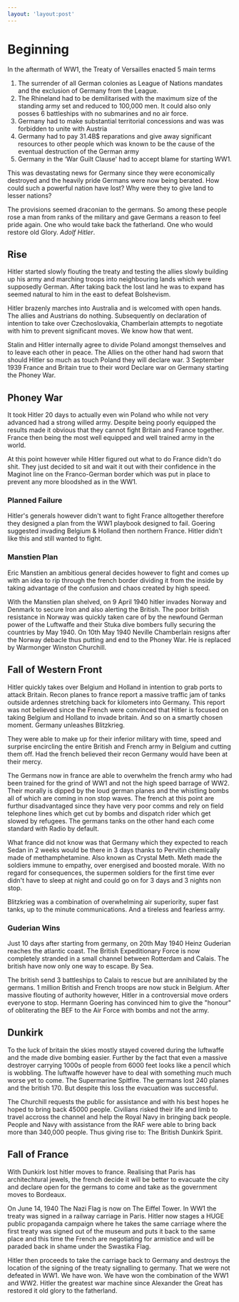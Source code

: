 ```yaml
---
layout: 'layout:post'
---
```


# Beginning
In the aftermath of WW1, the Treaty of Versailles enacted 5 main terms

1. The surrender of all German colonies as League of Nations mandates and the exclusion of Germany from the League.
2. The Rhineland had to be demilitarised with the maximum size of the standing army set and reduced to 100,000 men. It could also only posses 6 battleships with no submarines and no air force.
3. Germany had to make substantial territorial concessions and was was forbidden to unite with Austria
4. Germany had to pay 31.4B$ reparations and give away significant resources to other people which was known to be the cause of the eventual destruction of the German army
5. Germany in the ‘War Guilt Clause' had to accept blame for starting WW1.

This was devastating news for Germany since they were economically destroyed and the heavily pride Germans were now being berated. How could such a powerful nation have lost? Why were they to give land to lesser nations?

The provisions seemed draconian to the germans. So among these people rose a man from ranks of the military and gave Germans a reason to feel pride again. One who would take back the fatherland. One who would restore old Glory. *Adolf Hitler*.

## Rise
Hitler started slowly flouting the treaty and testing the allies slowly building up his army and marching troops into neighbouring lands which were supposedly German. After taking back the lost land he was to expand has seemed natural to him in the east to defeat Bolshevism.

Hitler brazenly marches into Australia and is welcomed with open hands. The allies and Austrians do nothing. Subsequently on declaration of intention to take over Czechoslovakia, Chamberlain attempts to negotiate with him to prevent significant moves. We know how that went.

Stalin and Hitler internally agree to divide Poland amongst themselves and to leave each other in peace. The Allies on the other hand had sworn that should Hitler so much as touch Poland they will declare war. 3 September 1939 France and Britain true to their word Declare war on Germany starting the Phoney War.

## Phoney War
It took Hitler 20 days to actually even win Poland who while not very advanced had a strong willed army. Despite being poorly equipped the results made it obvious that they cannot fight Britain and France together. France then being the most well equipped and well trained army in the world.

At this point however while Hitler figured out what to do France didn't do shit. They just decided to sit and wait it out with their confidence in the Maginot line on the Franco-German border which was put in place to prevent any more bloodshed as in the WW1.

### Planned Failure
Hitler's generals however didn't want to fight France alltogether therefore they designed a plan from the WW1 playbook designed to fail. Goering suggested invading Belgium & Holland then northern France. Hitler didn't like this and still wanted to fight.

### Manstien Plan
Eric Manstien an ambitious general decides however to fight and comes up with an idea to rip through the french border dividing it from the inside by taking advantage of the confusion and chaos created by high speed.

With the Manstien plan shelved, on 9 April 1940 hitler invades Norway and Denmark to secure Iron and also alerting the British. The poor british resistance in Norway was quickly taken care of by the newfound German power of the Luftwaffe and their Stuka dive bombers fully securing the countries by May 1940. On 10th May 1940 Neville Chamberlain resigns after the Norway debacle thus putting and end to the Phoney War. He is replaced by Warmonger Winston Churchill.

## Fall of Western Front
Hitler quickly takes over Belgium and Holland in intention to grab ports to attack Britain. Recon planes to france report a massive traffic jam of tanks outside ardennes stretching back for kilometers into Germany. This report was not believed since the French were convinced that Hitler is focused on taking Belgium and Holland to invade britain. And so on a smartly chosen moment. Germany unleashes Blitzkrieg.

They were able to make up for their inferior military with time, speed and surprise encircling the entire British and French army in Belgium and cutting them off. Had the french believed their recon Germany would have been at their mercy.

The Germans now in france are able to overwhelm the french army who had been trained for the grind of WW1 and not the high speed barrage of WW2. Their morally is dipped by the loud german planes and the whistling bombs all of which are coming in non stop waves. The french at this point are furthur disadvantaged since they have very poor comms and rely on field telephone lines which get cut by bombs and dispatch rider which get slowed by refugees. The germans tanks on the other hand each come standard with Radio by default.

What france did not know was that Germany which they expected to reach Sedan in 2 weeks would be there in 3 days thanks to Pervitin chemically made of methamphetamine. Also known as Crystal Meth. Meth made the soldiers immune to empathy, over energised and boosted morale. With no regard for consequences, the supermen soldiers for the first time ever didn't have to sleep at night and could go on for 3 days and 3 nights non stop.

Blitzkrieg was a combination of overwhelming air superiority, super fast tanks, up to the minute communications. And a tireless and fearless army.

### Guderian Wins
Just 10 days after starting from germany, on 20th May 1940 Heinz Guderian reaches the atlantic coast. The British Expeditionary Force is now completely stranded in a small channel between Rotterdam and Calais. The british have now only one way to escape. By Sea.

The british send 3 battleships to Calais to rescue but are annihilated by the germans. 1 million British and French troops are now stuck in Belgium. After massive flouting of authority however, Hitler in a controversial move orders everyone to stop. Hermann Goering has convinced him to give the "honour" of obliterating the BEF to the Air Force with bombs and not the army.

## Dunkirk
To the luck of britain the skies mostly stayed covered during the luftwaffe and the made dive bombing easier. Further by the fact that even a massive destroyer carrying 1000s of people from 6000 feet looks like a pencil which is wobbling. The luftwaffe however have to deal with something much much worse yet to come. The Supermarine Spitfire. The germans lost 240 planes and the british 170. But despite this loss the evacuation was successful.

The Churchill requests the public for assistance and with his best hopes he hoped to bring back 45000 people. Civilians risked their life and limb to travel accross the channel and help the Royal Navy in bringing back people. People and Navy with assistance from the RAF were able to bring back more than 340,000 people. Thus giving rise to: The British Dunkirk Spirit.

## Fall of France
With Dunkirk lost hitler moves to france. Realising that Paris has architechtural jewels, the french decide it will be better to evacuate the city and declare open for the germans to come and take as the government moves to Bordeaux.

On June 14, 1940 The Nazi Flag is now on The Eiffel Tower. In WW1 the treaty was signed in a railway carriage in Paris. Hitler now stages a HUGE public propaganda campaign where he takes the same carriage where the first treaty was signed out of the museum and puts it back to the same place and this time the French are negotiating for armistice and will be paraded back in shame under the Swastika Flag.

Hitler then proceeds to take the carriage back to Germany and destroys the location of the signing of the treaty signalling to germany. That we were not defeated in WW1. We have won. We have won the combination of the WW1 and WW2. Hitler the greatest war machine since Alexander the Great has restored it old glory to the fatherland.